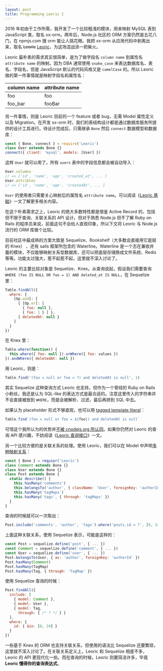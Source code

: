 ```yaml
---
layout: post
title: Programming Leoric I
---
```


2016 年初由于工作所需，我开发了一个比较粗浅的模块，用来映射 MySQL 表到 JavaScript 类，取名 xx-orm。两年后，Node.js 社区的 ORM 方案仍然是五花八门，在 npmjs.com 搜 orm 能让人挑花眼。我把 xx-orm 从应用代码中剥离出来，取名 ~~Leoric~~ [Leoric](https://github.com/dotnil/Leoric)，为这场混战添一把柴火。

Leoric 最朴素的需求其实很简单，是为了做字段名 `column name` 到属性名 `attribute name` 的映射。因为 DBA 通常使用 `snake_case` 来表达数据库名、表名、字段名，但是 JavaScript 默认的代码风格又是 `camelCase` 的。所以 Leoric 做的第一件事情就是映射字段名和属性名：

| column name | attribute name |
|-------------|----------------|
| foo         | foo            |
| foo_bar     | fooBar         |

另一件事情，则是 Leoric 目前的一个 feature 或者 bug，无需 Model 属性定义以及 Migration。在开发 xx-orm 时，我们的表结构设计都是通过数据库服务所提供的设计工具进行。待设计完成后，只需继承 `Bone` 然后 `connect` 数据模型和数据库：

```js
const { Bone, connect } = require('Leoric')
class User extends Bone {}
connect({ client: 'mysql', models: [User] })
```

这样 `User` 就可以用了，所有 `users` 表中的字段信息都会被自动导入：

```js
User.columns
// => ['id', 'name', 'age', 'created_at', ... ]
User.attribtes
// => ['id', 'name', 'age', 'createdAt', ... ]
```

`User` 的使用者只需要关心映射后的属性名 `attribute name`。可以阅读《[Leoric 基础](http://cyj.me/Leoric/zh/basics#%E5%91%BD%E5%90%8D%E7%BA%A6%E5%AE%9A)》一文了解更多相关内容。

在这个朴素需求之上，Leoric 的绝大多数特性都是借鉴 Active Record 的，包括但不限于查询、关联关系的 API 设计。但对于熟悉 Node.js 但不了解 Ruby on Rails 的程序员来说，前面这句不会给人直观印象，所以下文将 Leoric 与 Node.js 流行的 ORM 库做个比较。

目前社区中最成熟的方案大致是 Sequelize、Bookshelf（大多数会直接用它底层的 Knex） 、还有 sails 框架所包含的 Waterline。Waterline 是一个志在兼收并蓄的模块，不仅能够映射关系型数据库，还可以把底层存储换成文件系统、Redis 等等。功能太过强大，惹不起惹不起，这里就不深入讨论了。

Leoric 的主要比较对象是 Sequelize、Knex。从查询说起，假设我们需要查询 `WHERE (foo IS NULL OR foo = 1) AND deleted_at IS NULL`，在 Sequelize 里：

```js
Table.findAll({
  where: {
    [Op.and]: [
      { [Op.or]: [
        { foo: null },
        { foo: 1 } ] },
      { deletedAt: null }
    ]
  }
})
```

在 Knex 里：

```js
Table.where(function() {
  this.where({ foo: null }).orWhere({ foo: values })
}).andWhere({ deletedAt: null })
```

用 Leoric，则是：

```js
Table.find('(foo = null or foo = ?) and deletedAt is null', 1)
```

其实 Sequelize 这种查询方式 Leoric 也支持，但作为一个曾经的 Ruby on Rails 小粉丝，我还是认为 SQL-like 的表达方式是最合适的。注意这里传入的字符串并不会直接被放到 `WHERE`，而是会被解析、过滤，最后再拼到 SQL 中去。

如果认为 placeholder 形式不够直观，也可以用 [tagged template literal](https://developer.mozilla.org/en-US/docs/Web/JavaScript/Reference/Template_literals)：

```js
Table.find`(foo = null or foo = ${foo}) and deletedAt is null`
```

可惜这个我所认为的优势并[不被 cnodejs.org 所认同](https://cnodejs.org/topic/5a48f2a7f320ae9f0dd581f8)。如果你仍然对 Leoric 的查询 API 感兴趣，不妨阅读《[Leoric 查询接口](http://cyj.me/Leoric/zh/querying)》一文。

另一个比较方便的是关联关系的处理。使用 Leoric，我们可以在 Model 中声明[多种映射关系](http://cyj.me/Leoric/zh/associations)：

```js
const { Bone } = requier('Leoric')
class Comment extends Bone {}
class User extends Bone {}
class Post extends Bone {
  static describe() {
    this.hasMany('comments')
    this.belongsTo('author', { className: 'User', foreignKey: 'authorId' })
    this.hasMany('tagMaps')
    this.hasMany('tags', { through: 'tagMaps' })
  }
}
```

查询的时候就可以一次取出：

```js
Post.include('comments', 'author', 'tags').where('posts.id = ?', [8, 24])
```

上面这种关联关系，使用 Sequelize 表示，可能是这样的：

```js
const Post = sequelize.define('post', { ... })
const Comment = sequelize.define('comment', { ... })
const User = sequelize.define('user', { ... })
Post.belongsTo(User, { as: 'author', foreignKey: 'authorId' })
Post.hasMany(Comment)
Post.hasMany(TagMap)
Post.hasMany(Tag, { through: 'TagMap' })
```

使用 Sequelize 查询的时候：

```js
Post.findAll({
  include: [
    { model: Comment },
    { model: User },
    { model: Tag,
      through: { /* ? */ } }
  ],
  where: {
    id: { $in: [8, 24] }
  }
})
```

一些基于 Knex 的 ORM 也支持关联关系，但使用的语法比 Sequelize 还要繁琐，这里就不深入讨论了。在关联关系定义上，Leoric 和 Sequelize 相差不多，Leoric 的 API 更现代化一些。而在查询的时候，Leoric 则要简洁许多，毕竟 **Leoric 懂得你的查询表达式**。
